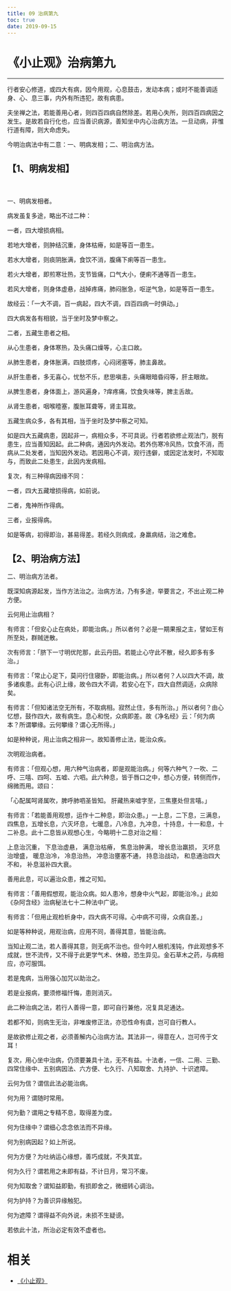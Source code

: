 ```yaml
---
title: 09 治病第九
toc: true
date: 2019-09-15
---
```

# 《小止观》治病第九

------

行者安心修道，或四大有病，因今用观，心息鼓击，发动本病；或时不能善调适身、心、息三事，内外有所违犯，故有病患。

夫坐禅之法，若能善用心者，则四百四病自然除差。若用心失所，则四百四病因之发生。是故若自行化也，应当善识病源，善知坐中内心治病方法。一旦动病，非惟行道有障，则大命虑失。

今明治病法中有二意：一、明病发相；二、明治病方法。

## 【1、明病发相】　

　



一、明病发相者。

病发虽复多途，略出不过二种：

一者，四大增损病相。

若地大增者，则肿结沉重，身体枯瘠，如是等百一患生。

若水大增者，则痰阴胀满，食饮不消，腹痛下痢等百一患生。

若火大增者，即煎寒壮热，支节皆痛，口气大小，便痢不通等百一患生。

若风大增者，则身体虚悬，战掉疼痛，肺闷胀急，呕逆气急，如是等百一患生。

故经云：「一大不调，百一病起，四大不调，四百四病一时俱动。」

四大病发各有相貌，当于坐时及梦中察之。

二者，五藏生患者之相。

从心生患者，身体寒热，及头痛口燥等，心主口故。

从肺生患者，身体胀满，四肢烦疼，心闷闭塞等，肺主鼻故。

从肝生患者，多无喜心，忧愁不乐，悲思嗔恚，头痛眼暗昏闷等，肝主眼故。

从脾生患者，身体面上，游风遍身，?痒疼痛，饮食失味等，脾主舌故。

从肾生患者，咽喉曀塞，腹胀耳聋等，肾主耳故。

五藏生病众多，各有其相，当于坐时及梦中察之可知。

如是四大五藏病患，因起非一，病相众多，不可具说。行者若欲修止观法门，脱有患生，应当善知因起。此二种病，通因内外发动。若外伤寒冷风热，饮食不消，而病从二处发者，当知因外发动。若因用心不调，观行违僻，或因定法发时，不知取与，而致此二处患生，此因内发病相。

复次，有三种得病因缘不同：

一者，四大五藏增损得病，如前说。

二者，鬼神所作得病。

三者，业报得病。

如是等病，初得即治，甚易得差。若经久则病成，身羸病结，治之难愈。

## 【2、明治病方法】

二、明治病方法者。

既深知病源起发，当作方法治之。治病方法，乃有多途，举要言之，不出止观二种方便。

云何用止治病相？

有师言：「但安心止在病处，即能治病。」所以者何？必是一期果报之主，譬如王有所至处，群贼迸散。

次有师言：「脐下一寸明优陀那，此云丹田。若能止心守此不散，经久即多有多治。」

有师言：「常止心足下，莫问行住寝卧，即能治病。」所以者何？人以四大不调，故多诸疾患。此有心识上缘，故令四大不调，若安心在下，四大自然调适，众病除矣。

有师言：「但知诸法空无所有，不取病相。寂然止住，多有所治。」所以者何？由心忆想，鼓作四大，故有病生。息心和悦，众病即差。故《净名经》云：「何为病本？所谓攀缘。云何攀缘？谓心无所得。」

如是种种说，用止治病之相非一。故知善修止法，能治众疾。

次明观治病者。

有师言：「但观心想，用六种气治病者，即是观能治病。」何等六种气？一吹、二呼、三嘻、四呵、五嘘、六呬。此六种息，皆于唇口之中，想心方便，转侧而作，绵微而用。颂曰：

「心配属呵肾属吹，脾呼肺呬圣皆知。
肝藏热来嘘字至，三焦壅处但言嘻。」

有师言：「若能善用观想，运作十二种息，即治众患。」一上息，二下息，三满息，四焦息，五增长息，六灭坏息，七暖息，八冷息，九冲息，十持息，十一和息，十二补息。此十二息皆从观想心生，今略明十二息对治之相：

上息治沉重，
下息治虚悬，
满息治枯瘠，
焦息治肿满，
增长息治羸损，
灭坏息治增盛，
暖息治冷，
冷息治热，
冲息治壅塞不通，
持息治战动，
和息通治四大不和，
补息滋补四大衰。

善用此息，可以遍治众患，推之可知。

有师言：「善用假想观，能治众病。如人患冷，想身中火气起，即能治冷。」此如《杂阿含经》治病秘法七十二种法中广说。

有师言：「但用止观检析身中，四大病不可得。心中病不可得，众病自差。」　

如是等种种说，用观治病，应用不同，善得其意，皆能治病。

当知止观二法，若人善得其意，则无病不治也。但今时人根机浅钝，作此观想多不成就，世不流传，又不得于此更学气术、休粮，恐生异见。金石草木之药，与病相应，亦可服饵。

若是鬼病，当用强心加咒以助治之。

若是业报病，要须修福忏悔，患则消灭。

此二种治病之法，若行人善得一意，即可自行兼他，况复具足通达。

若都不知，则病生无治，非唯废修正法，亦恐性命有虞，岂可自行教人。

是故欲修止观之者，必须善解内心治病方法。其法非一，得意在人，岂可传于文耳！

复次，用心坐中治病，仍须要兼具十法，无不有益。十法者，一信、二用、三勤、四常住缘中、五别病因法、六方便、七久行、八知取舍、九持护、十识遮障。

云何为信？谓信此法必能治病。

何为用？谓随时常用。

何为勤？谓用之专精不息，取得差为度。

何为住缘中？谓细心念念依法而不异缘。

何为别病因起？如上所说。

何为方便？为吐纳运心缘想，善巧成就，不失其宜。

何为久行？谓若用之未即有益，不计日月，常习不废。

何为知取舍？谓知益即勤，有损即舍之，微细转心调治。

何为护持？为善识异缘触犯。

何为遮障？谓得益不向外说，未损不生疑谤。

若依此十法，所治必定有效不虚者也。

# 相关

- [《小止观》](http://www.quanxue.cn/CT_FoJia/XiaoZhiGIndex.html)
